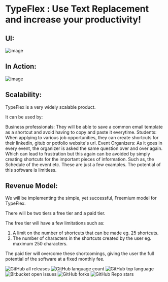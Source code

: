 # TypeFlex : Use Text Replacement and increase your productivity!

## UI: 

![image](https://github.com/aryanv175/TypeFlex/assets/91381804/0bbb445f-99e2-44a4-96f5-88b328b237ab)

## In Action:

![image](https://github.com/aryanv175/TypeFlex/assets/91381804/cb1f5f8d-70e5-4848-8fd5-84e066f95ec6)






## **Scalability**: 

TypeFlex is a very widely scalable product.

It can be used by:

Business professionals: They will be able to save a common email template as a shortcut and avoid having to copy and paste it everytime.
Students: When applying to various job opportunities, they can create shortcuts for their linkedin, gitub or potfolio website's url.
Event Organizers: As it goes in every event, the organizer is asked the same question over and over again. Which can lead to frustration but this again can be avoided by simply creating shortcuts for the important pieces of information. Such as, the Schedule of the event etc.
These are just a few examples. The potential of this software is limitless.


## **Revenue Model**:

We will be implementing the simple, yet successful, Freemium model for TypeFlex. 

There will be two tiers a free tier and a paid tier.

The free tier will have a few limitations such as: 
1) A limit on the number of shortcuts that can be made eg. 25 shortcuts.  
2) The number of characters in the shortcuts created by the user eg. maximum 250 characters.

The paid tier will overcome these shortcomings, giving the user the full potential of the software at a fixed monthly fee.

![GitHub all releases](https://img.shields.io/github/downloads/aryanv175/TypeFlex/total)
![GitHub language count](https://img.shields.io/github/languages/count/aryanv175/TypeFlex)
![GitHub top language](https://img.shields.io/github/languages/top/aryanv175/TypeFlex?color=yellow)
![Bitbucket open issues](https://img.shields.io/bitbucket/issues/aryanv175/TypeFlex)
![GitHub forks](https://img.shields.io/github/forks/aryanv175/TypeFlex?style=social)
![GitHub Repo stars](https://img.shields.io/github/stars/aryanv175/TypeFlex?style=social)



